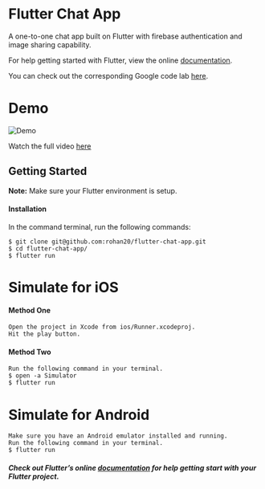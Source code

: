 # Flutter Chat App

A one-to-one chat app built on Flutter with firebase authentication and image sharing capability.

For help getting started with Flutter, view the online
[documentation](https://flutter.io/).

You can check out the corresponding Google code lab [here](https://codelabs.developers.google.com/codelabs/flutter/index.html?index=..%2F..%2Findex#0).

# Demo
![Demo](https://github.com/rohan20/flutter-chat-app/blob/master/screenshots/flutter_chat_app_gif.gif)

Watch the full video <a href="https://www.youtube.com/watch?v=GZuAPS48qoA">here</a>

## Getting Started
**Note:** Make sure your Flutter environment is setup.

#### Installation

In the command terminal, run the following commands:

    $ git clone git@github.com:rohan20/flutter-chat-app.git
    $ cd flutter-chat-app/
    $ flutter run

# Simulate for iOS
#### Method One
    
    Open the project in Xcode from ios/Runner.xcodeproj.
    Hit the play button.

#### Method Two

    Run the following command in your terminal.
    $ open -a Simulator
    $ flutter run

# Simulate for Android

    Make sure you have an Android emulator installed and running.
    Run the following command in your terminal.
    $ flutter run

##### Check out Flutter’s online [documentation](http://flutter.io/) for help getting start with your Flutter project.